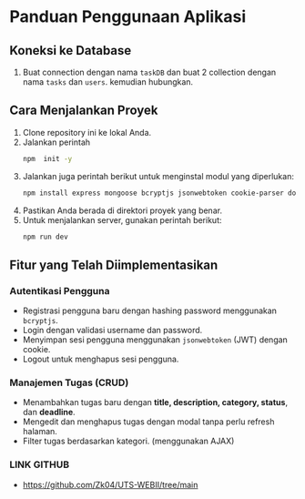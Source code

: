 # Panduan Penggunaan Aplikasi

## Koneksi ke Database
1. Buat connection dengan nama `taskDB` dan buat 2 collection dengan nama `tasks` dan `users`. kemudian hubungkan.

## Cara Menjalankan Proyek
1. Clone repository ini ke lokal Anda.
2. Jalankan perintah
   ```sh
   npm  init -y
   ```
3. Jalankan juga perintah berikut untuk menginstal modul yang diperlukan:
   ```sh
   npm install express mongoose bcryptjs jsonwebtoken cookie-parser dotenv ejs socket.io method-override 
   ```
4. Pastikan Anda berada di direktori proyek yang benar.
5. Untuk menjalankan server, gunakan perintah berikut:
   ```sh
   npm run dev 
   ```

## Fitur yang Telah Diimplementasikan

### Autentikasi Pengguna
- Registrasi pengguna baru dengan hashing password menggunakan `bcryptjs`.
- Login dengan validasi username dan password.
- Menyimpan sesi pengguna menggunakan `jsonwebtoken` (JWT) dengan cookie.
- Logout untuk menghapus sesi pengguna.

### Manajemen Tugas (CRUD)
- Menambahkan tugas baru dengan **title, description, category, status**, dan **deadline**.
- Mengedit dan menghapus tugas dengan modal tanpa perlu refresh halaman.
- Filter tugas berdasarkan kategori. (menggunakan AJAX)

### LINK GITHUB
-  https://github.com/Zk04/UTS-WEBII/tree/main
